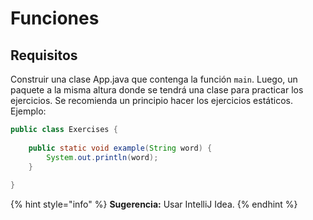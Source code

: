 # Funciones

## Requisitos

Construir una clase App.java que contenga la función `main`. Luego, un paquete a la misma altura donde se tendrá una clase para practicar los ejercicios. Se recomienda un principio hacer los ejercicios estáticos. Ejemplo:

```java
public class Exercises {
    
    public static void example(String word) {
        System.out.println(word);
    }
    
}
```


{% hint style="info" %}
**Sugerencia:** Usar IntelliJ Idea.
{% endhint %}
